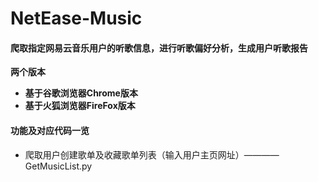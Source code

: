 # NetEase-Music
#### 爬取指定网易云音乐用户的听歌信息，进行听歌偏好分析，生成用户听歌报告
**两个版本**
* **基于谷歌浏览器Chrome版本**
* **基于火狐浏览器FireFox版本**
#### 功能及对应代码一览
* 爬取用户创建歌单及收藏歌单列表（输入用户主页网址）———— GetMusicList.py
